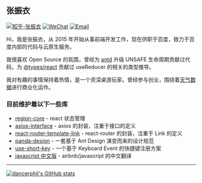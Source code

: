 ## 张振衣

[![知乎-张振衣](https://img.shields.io/badge/%E7%9F%A5%E4%B9%8E-%E5%BC%A0%E6%8C%AF%E8%A1%A3-%230066ff)](https://www.zhihu.com/people/dancerphil)
[![WeChat](https://img.shields.io/badge/WeChat-dancerphil-%2307c160)](#)
[![Email](https://img.shields.io/badge/Email-dancerphil1994%40gmail.com-lightgray)](mailto:dancerphil1994@gmail.com)

Hi，我是张振衣，从 2015 年开始从事前端开发工作，现在供职于百度，致力于百度内部的代码与云原生服务。

我很喜欢 Open Source 的氛围，曾经为 [antd](https://github.com/ant-design/ant-design) 升级 UNSAFE 生命周期贡献过代码，为 [@types/react](https://github.com/DefinitelyTyped/DefinitelyTyped/tree/master/types/react) 贡献过 useReducer 的相关的类型推导。

我对有趣的事情保持着热情，是一个资深桌游玩家。曾经参与创业，围绕着[天气数据](https://www.seniverse.com)进行商业化运作。

### 目前维护着以下一些库

- [region-core](https://github.com/regionjs/region-core) - react 状态管理
- [axios-interface](https://github.com/dancerphil/axios-interface) - axios 的封装，注重于接口的定义
- [react-router-template-link](https://github.com/dancerphil/react-router-template-link) - react-router 的封装，注重于 Link 的定义
- [panda-design](https://panda-design-team.github.io) - 一套基于 Ant Design 演变而来的设计规范
- [use-short-key](https://k83fb.csb.app/) - 一个基于 Keyboard Event 的快捷键注册方案
- [javascript 中文版](https://github.com/dancerphil/translate) - airbnb/javascript 的中文翻译

<hr />

[![dancerphil's GitHub stats](https://github-readme-stats.vercel.app/api?username=dancerphil&theme=radical)](https://github.com/anuraghazra/github-readme-stats)
